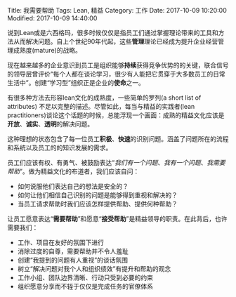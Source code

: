 Title: 我需要帮助
Tags: Lean, 精益
Category: 工作
Date: 2017-10-09 10:20:00
Modified: 2017-10-09 14:40:00

说到Lean或是六西格玛，很多时候仅仅是指员工们通过掌握理论带来的工具和方法从而解决问题。自上个世纪90年代起，这些**管理**理论已经成为提升企业经营管理成熟度(mature)的战略。


现在越来越多的企业意识到员工是组织能够**持续**获得竞争优势的的关键，联合信号的领导层曾评价“每个人都在谈论学习，很少有人能把它贯穿于大多数员工的日常生活中”。创建“学习型”组织正是企业的**使命**之一。


有很多种方法去形容lean文化的成熟度，一些简单的罗列(a short list of attributes) 不足以完整的描述。尽管如此，每当与精益的实践者(lean practitioners)谈论这个话题的时候，总能浮现一个画面：成熟的精益文化应该是**开放**、**诚实**、**透明**的解决问题。


这种理想的状态包含了每一位员工**积极**、**快速**的识别问题。涵盖了问题所在的流程和系统以及员工的的知识发展的需求。


员工们应该有权、有勇气、被鼓励表达“*我们有一个问题*、*我有一个问题*、*我需要帮助*”。做为精益文化的布道者，我们应该自问：

- 如何说服他们表达自己的想法是安全的？
- 如何让他们相信自己识别的问题是能够得到重视和解决的？
- 当员工请求帮助时我们应该怎样提供帮助、提供何种帮助？


让员工愿意表达“**需要帮助**”和愿意“**接受帮助**”是精益领导的职责。在此背后，也许需要我们：

- 工作、项目在友好的氛围下进行
- 消除过度的自尊，需要帮助并不令人羞耻
- 创建“我提到的问题有人重视”的谈话氛围
- 树立“解决问题对我个人和组织绩效”有提升和帮助的观念
- 工作小组、团队边界清晰、行动只受到必要的约束
- 组织愿意分享而不轾于仅仅是完成任务的官僚体系
